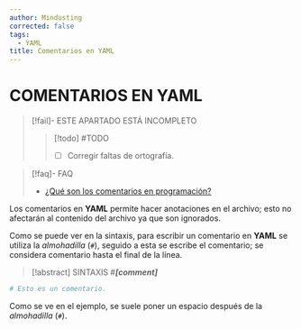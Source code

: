 ```yaml
---
author: Mindusting
corrected: false
tags:
  - YAML
title: Comentarios en YAML
---
```


# COMENTARIOS EN YAML

> [!fail]- ESTE APARTADO ESTÁ INCOMPLETO
> > [!todo] #TODO
> > - [ ] Corregir faltas de ortografía.

> [!faq]- FAQ
> - [¿Qué son los comentarios en programación?](../pc/pc_comment.md)

Los comentarios en **YAML** permite hacer anotaciones en el archivo; esto no afectarán al contenido del archivo ya que son ignorados.

Como se puede ver en la sintaxis, para escribir un comentario en **YAML** se utiliza la *almohadilla* (`#`), seguido a esta se escribe el comentario; se considera comentario hasta el final de la línea.

> [!abstract] SINTAXIS
> #***\[comment\]***

```yaml
# Esto es un comentario.
```

Como se ve en el ejemplo, se suele poner un espacio después de la *almohadilla* (`#`).
